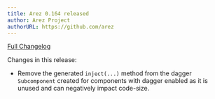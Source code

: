 ```yaml
---
title: Arez 0.164 released
author: Arez Project
authorURL: https://github.com/arez
---
```


[Full Changelog](https://github.com/arez/arez/compare/v0.163...v0.164)

Changes in this release:

* Remove the generated `inject(...)` method from the dagger `Subcomponent` created for components with dagger enabled as it is unused and can negatively impact code-size.
